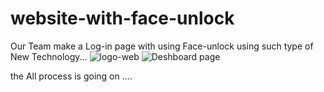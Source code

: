 # website-with-face-unlock
Our Team make a Log-in page with using Face-unlock using such type of New Technology...
![logo-web](https://user-images.githubusercontent.com/75982077/132993918-431dd70b-c4bd-43e1-973f-008ec31af449.jpg)
![Deshboard page](https://user-images.githubusercontent.com/75982077/136144200-fd4bf82a-569a-4d88-bd16-cdd852ff8e64.png)

the All process is going on ....
